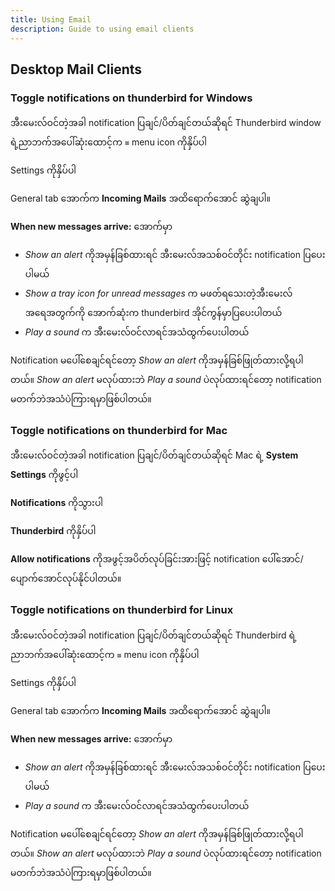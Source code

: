 ```yaml
---
title: Using Email
description: Guide to using email clients
---
```

## Desktop Mail Clients
### Toggle notifications on thunderbird for Windows
အီးမေးလ်ဝင်တဲ့အခါ notification ပြချင်/ပိတ်ချင်တယ်ဆိုရင် Thunderbird window ရဲ့ညာဘက်အပေါ်ဆုံးထောင့်က `≡` menu icon ကိုနှိပ်ပါ

Settings ကိုနှိပ်ပါ

General tab အောက်က **Incoming Mails** အထိရောက်အောင် ဆွဲချပါ။

**When new messages arrive:** အောက်မှာ
* *Show an alert* ကိုအမှန်ခြစ်ထားရင် အီးမေးလ်အသစ်ဝင်တိုင်း notification ပြပေးပါမယ်
* *Show a tray icon for unread messages* က မဖတ်ရသေးတဲ့အီးမေးလ်အရေအတွက်ကို အောက်ဆုံးက thunderbird အိုင်ကွန်မှာပြပေးပါတယ်
* *Play a sound* က အီးမေးလ်ဝင်လာရင်အသံထွက်ပေးပါတယ်

Notification မပေါ်စေချင်ရင်တော့ *Show an alert* ကိုအမှန်ခြစ်ဖြုတ်ထားလို့ရပါတယ်။ *Show an alert* မလုပ်ထားဘဲ *Play a sound* ပဲလုပ်ထားရင်တော့ notification မတက်ဘဲအသံပဲကြားရမှာဖြစ်ပါတယ်။

### Toggle notifications on thunderbird for Mac
အီးမေးလ်ဝင်တဲ့အခါ notification ပြချင်/ပိတ်ချင်တယ်ဆိုရင် Mac ရဲ့ **System Settings** ကိုဖွင့်ပါ

**Notifications** ကိုသွားပါ

**Thunderbird** ကိုနှိပ်ပါ

**Allow notifications** ကိုအဖွင့်အပိတ်လုပ်ခြင်းအားဖြင့် notification ပေါ်အောင်/ပျောက်အောင်လုပ်နိုင်ပါတယ်။

### Toggle notifications on thunderbird for Linux
အီးမေးလ်ဝင်တဲ့အခါ notification ပြချင်/ပိတ်ချင်တယ်ဆိုရင် Thunderbird ရဲ့ညာဘက်အပေါ်ဆုံးထောင့်က `≡` menu icon ကိုနှိပ်ပါ

Settings ကိုနှိပ်ပါ

General tab အောက်က **Incoming Mails** အထိရောက်အောင် ဆွဲချပါ။

**When new messages arrive:** အောက်မှာ
* *Show an alert* ကိုအမှန်ခြစ်ထားရင် အီးမေးလ်အသစ်ဝင်တိုင်း notification ပြပေးပါမယ်
* *Play a sound* က အီးမေးလ်ဝင်လာရင်အသံထွက်ပေးပါတယ်

Notification မပေါ်စေချင်ရင်တော့ *Show an alert* ကိုအမှန်ခြစ်ဖြုတ်ထားလို့ရပါတယ်။ *Show an alert* မလုပ်ထားဘဲ *Play a sound* ပဲလုပ်ထားရင်တော့ notification မတက်ဘဲအသံပဲကြားရမှာဖြစ်ပါတယ်။